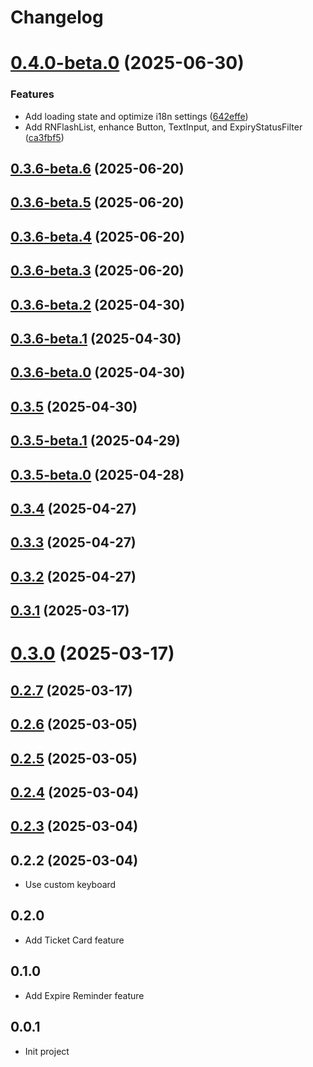 # Changelog

# [0.4.0-beta.0](https://gitee.com/moujitx/com.moujitx.myapp/compare/v0.3.6-beta.6...v0.4.0-beta.0) (2025-06-30)


### Features

* Add loading state and optimize i18n settings ([642effe](https://gitee.com/moujitx/com.moujitx.myapp/commits/642effe1b7256b284b98a7962406e26c1e6ed0e1))
* Add RNFlashList, enhance Button, TextInput, and ExpiryStatusFilter ([ca3fbf5](https://gitee.com/moujitx/com.moujitx.myapp/commits/ca3fbf59ce0df55de65ca2f86d0f7457450a1251))

## [0.3.6-beta.6](https://gitee.com/moujitx/com.moujitx.myapp/compare/v0.3.6-beta.5...v0.3.6-beta.6) (2025-06-20)

## [0.3.6-beta.5](https://gitee.com/moujitx/com.moujitx.myapp/compare/v0.3.6-beta.4...v0.3.6-beta.5) (2025-06-20)

## [0.3.6-beta.4](https://gitee.com/moujitx/com.moujitx.myapp/compare/v0.3.6-beta.3...v0.3.6-beta.4) (2025-06-20)

## [0.3.6-beta.3](https://gitee.com/moujitx/com.moujitx.myapp/compare/v0.3.6-beta.2...v0.3.6-beta.3) (2025-06-20)

## [0.3.6-beta.2](https://gitee.com/moujitx/com.moujitx.myapp/compare/v0.3.6-beta.1...v0.3.6-beta.2) (2025-04-30)

## [0.3.6-beta.1](https://gitee.com/moujitx/com.moujitx.myapp/compare/v0.3.6-beta.0...v0.3.6-beta.1) (2025-04-30)

## [0.3.6-beta.0](https://gitee.com/moujitx/com.moujitx.myapp/compare/v0.3.5...v0.3.6-beta.0) (2025-04-30)

## [0.3.5](https://gitee.com/moujitx/com.moujitx.myapp/compare/v0.3.5-beta.1...v0.3.5) (2025-04-30)

## [0.3.5-beta.1](https://gitee.com/moujitx/com.moujitx.myapp/compare/v0.3.5-beta.0...v0.3.5-beta.1) (2025-04-29)

## [0.3.5-beta.0](https://gitee.com/moujitx/com.moujitx.myapp/compare/v0.3.4...v0.3.5-beta.0) (2025-04-28)

## [0.3.4](https://gitee.com/moujitx/com.moujitx.myapp/compare/v0.3.3...v0.3.4) (2025-04-27)

## [0.3.3](https://gitee.com/moujitx/com.moujitx.myapp/compare/v0.3.2...v0.3.3) (2025-04-27)

## [0.3.2](https://gitee.com/moujitx/com.moujitx.myapp/compare/v0.3.1...v0.3.2) (2025-04-27)

## [0.3.1](https://gitee.com/moujitx/my-app/compare/v0.3.0...v0.3.1) (2025-03-17)

# [0.3.0](https://gitee.com/moujitx/my-app/compare/v0.2.7...v0.3.0) (2025-03-17)

## [0.2.7](https://gitee.com/moujitx/my-app/compare/v0.2.6...v0.2.7) (2025-03-17)

## [0.2.6](https://gitee.com/moujitx/my-app/compare/v0.2.5...v0.2.6) (2025-03-05)

## [0.2.5](https://gitee.com/moujitx/my-app/compare/v0.2.4...v0.2.5) (2025-03-05)

## [0.2.4](https://gitee.com/moujitx/my-app/compare/v0.2.3...v0.2.4) (2025-03-04)

## [0.2.3](https://gitee.com/moujitx/my-app/compare/v0.2.2...v0.2.3) (2025-03-04)

## 0.2.2 (2025-03-04)
- Use custom keyboard

## 0.2.0
- Add Ticket Card feature

## 0.1.0
- Add Expire Reminder feature

## 0.0.1
- Init project
